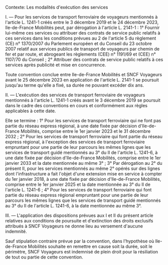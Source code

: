 Contexte: Les modalités d'exécution des services

I. — Pour les services de transport ferroviaire de voyageurs mentionnés à l'article L. 1241-1 créés entre le 3 décembre 2019 et le 24 décembre 2023, Ile-de-France Mobilités peut, par dérogation à l'article L. 2141-1 : 1° Fournir lui-même ces services ou attribuer des contrats de service public relatifs à ces services dans les conditions prévues au 2 de l'article 5 du règlement (CE) n° 1370/2007 du Parlement européen et du Conseil du 23 octobre 2007 relatif aux services publics de transport de voyageurs par chemin de fer et par route, et abrogeant les règlements (CEE) n° 1191/69 et (CEE) n° 1107/70 du Conseil ; 2° Attribuer des contrats de service public relatifs à ces services après publicité et mise en concurrence.

Toute convention conclue entre Ile-de-France Mobilités et SNCF Voyageurs avant le 25 décembre 2023 en application de l'article L. 2141-1 se poursuit jusqu'au terme qu'elle a fixé, sa durée ne pouvant excéder dix ans.

II. — L'exécution des services de transport ferroviaire de voyageurs mentionnés à l'article L. 1241-1 créés avant le 3 décembre 2019 se poursuit dans le cadre des conventions en cours et conformément aux règles applicables à cette date.

Elle se termine : 1° Pour les services de transport ferroviaire qui ne font pas partie du réseau express régional, à une date fixée par décision d'Ile-de-France Mobilités, comprise entre le 1er janvier 2023 et le 31 décembre 2032 ; 2° Pour les services de transport ferroviaire qui font partie du réseau express régional, à l'exception des services de transport ferroviaire empruntant pour une partie de leur parcours les mêmes lignes que les services de transport guidé mentionnés au 3° du II de l'article L. 1241-6, à une date fixée par décision d'Ile-de-France Mobilités, comprise entre le 1er janvier 2033 et la date mentionnée au même 3° ; 3° Par dérogation au 2° du présent II, pour les services mentionnés au même 2° opérés sur des lignes dont l'infrastructure a fait l'objet d'une extension mise en service à compter du 1er janvier 2018, à une date fixée par décision d'Ile-de-France Mobilités, comprise entre le 1er janvier 2025 et la date mentionnée au 3° du II de l'article L. 1241-6 ; 4° Pour les services de transport ferroviaire qui font partie du réseau express régional empruntant pour une partie de leur parcours les mêmes lignes que les services de transport guidé mentionnés au 3° du II de l'article L. 1241-6, à la date mentionnée au même 3°.

III. — L'application des dispositions prévues aux I et II du présent article relatives aux conditions de poursuite et d'extinction des droits exclusifs attribués à SNCF Voyageurs ne donne lieu au versement d'aucune indemnité.

Sauf stipulation contraire prévue par la convention, dans l'hypothèse où Ile-de-France Mobilités souhaite en remettre en cause soit la durée, soit le périmètre, SNCF Voyageurs est indemnisé de plein droit pour la résiliation de tout ou partie de cette convention.